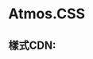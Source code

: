 # Atmos.CSS
## 樣式CDN:
###  <link rel="stylesheet" href="https://cdn.jsdelivr.net/gh/hiphop200199/Atmos.CSS@main/Atmos.css">
